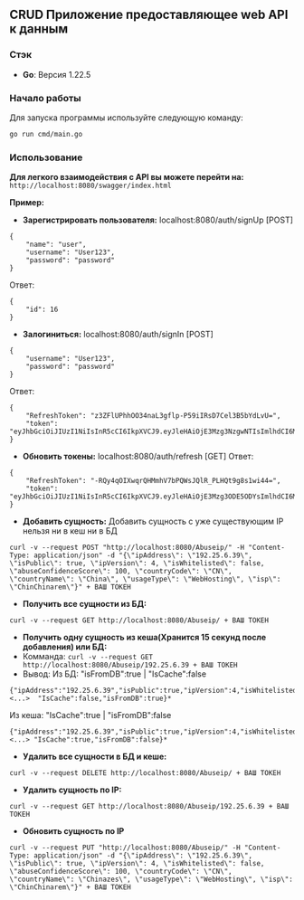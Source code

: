 ## CRUD Приложение предоставляющее web API к данным
### Стэк
- **Go**: Версия 1.22.5

### Начало работы

Для запуска программы используйте следующую команду:

```bash
go run cmd/main.go
```

### Использование
**Для легкого взаимодействия с API вы можете перейти на:**
```http://localhost:8080/swagger/index.html```

**Пример:**
- **Зарегистрировать пользователя:** localhost:8080/auth/signUp [POST]
```
{
    "name": "user",
    "username": "User123",
    "password": "password"
}
```
Ответ:
```
{
    "id": 16
}
```
- **Залогиниться:** localhost:8080/auth/signIn [POST]
```
{
    "username": "User123",
    "password": "password"
}
```
Ответ:
```
{
    "RefreshToken": "z3ZFlUPhhOO34naL3gflp-P59iIRsD7Cel3B5bYdLvU=",
    "token": "eyJhbGciOiJIUzI1NiIsInR5cCI6IkpXVCJ9.eyJleHAiOjE3Mzg3NzgwNTIsImlhdCI6MTczODc3Nzk5MiwiVXNlcklkIjoxNn0.yXgqDK6hwsB8tvAHlED4DLt7qJo27p7_NFNJlyBR0FA"
}
```
- **Обновить токены:** localhost:8080/auth/refresh [GET]
Ответ:
```
{
    "RefreshToken": "-RQy4qOIXwqrQHMmhV7bPQWsJQlR_PLHQt9g8s1wi44=",
    "token": "eyJhbGciOiJIUzI1NiIsInR5cCI6IkpXVCJ9.eyJleHAiOjE3Mzg3ODE5ODYsImlhdCI6MTczODc4MTkyNiwiVXNlcklkIjoxNn0.amzL5v7blv1XPvxqb3H94gT37uigsmTFJVc0POoVvlg"
}
```
- **Добавить сущность:**
Добавить сущность с уже существующим IP нельзя ни в кеш ни в БД
```
curl -v --request POST "http://localhost:8080/Abuseip/" -H "Content-Type: application/json" -d "{\"ipAddress\": \"192.25.6.39\", \"isPublic\": true, \"ipVersion\": 4, \"isWhitelisted\": false, \"abuseConfidenceScore\": 100, \"countryCode\": \"CN\", \"countryName\": \"China\", \"usageType\": \"WebHosting\", \"isp\": \"ChinChinarem\"}" + ВАШ ТОКЕН
```

- **Получить все сущности из БД:**
```
curl -v --request GET http://localhost:8080/Abuseip/ + ВАШ ТОКЕН
```

- **Получить одну сущность из кеша(Хранится 15 секунд после добавления) или БД:**
- Комманда: ```curl -v --request GET http://localhost:8080/Abuseip/192.25.6.39 + ВАШ ТОКЕН```
- Вывод:
Из БД: "isFromDB":true | "IsCache":false
```
{"ipAddress":"192.25.6.39","isPublic":true,"ipVersion":4,"isWhitelisted":false,"abuseConfidenceScore":100, <...>  "IsCache":false,"isFromDB":true}*
```
Из кеша: "IsCache":true | "isFromDB":false
```
{"ipAddress":"192.25.6.39","isPublic":true,"ipVersion":4,"isWhitelisted":false,"abuseConfidenceScore":100, <...> "IsCache":true,"isFromDB":false}*
```

- **Удалить все сущности в БД и кеше:**
```
curl -v --request DELETE http://localhost:8080/Abuseip/ + ВАШ ТОКЕН
```
- **Удалить сущность по IP:**
```
curl -v --request GET http://localhost:8080/Abuseip/192.25.6.39 + ВАШ ТОКЕН
```

- **Обновить сущность по IP**
```
curl -v --request PUT "http://localhost:8080/Abuseip/" -H "Content-Type: application/json" -d "{\"ipAddress\": \"192.25.6.39\", \"isPublic\": true, \"ipVersion\": 4, \"isWhitelisted\": false, \"abuseConfidenceScore\": 100, \"countryCode\": \"CN\", \"countryName\": \"Chinazes\", \"usageType\": \"WebHosting\", \"isp\": \"ChinChinarem\"}" + ВАШ ТОКЕН
```
